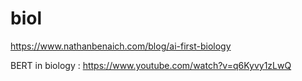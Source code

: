 # biol

https://www.nathanbenaich.com/blog/ai-first-biology 

BERT in biology : https://www.youtube.com/watch?v=q6Kyvy1zLwQ 




